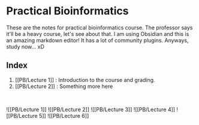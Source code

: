 # Practical Bioinformatics
These are the notes for practical bioinformatics course. The professor says it'll be a heavy course, let's see about that. I am using Obsidian and this is an amazing markdown editor! It has a lot of community plugins. Anyways, study now... xD

## Index
1. [[PB/Lecture 1]] : Introduction to the course and grading.
2. [[PB/Lecture 2]] : Something more here

<br>

![[PB/Lecture 1]]
![[PB/Lecture 2]]
![[PB/Lecture 3]]
![[PB/Lecture 4]]
![[PB/Lecture 5]]
![[PB/Lecture 6]]

